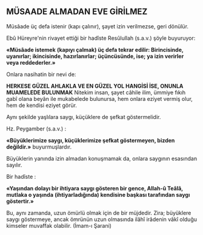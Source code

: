 ## MÜSAADE ALMADAN EVE GİRİLMEZ

Müsâade üç defa istenir (kapı çalınır), şa­yet izin verilmezse, geri dönülür.

Ebû Hüreyre'nin rivayet ettiği bir hadîste Resûlullah (s.a.v.) şöyle buyuruyor:

**«Müsâade istemek** **(kapıyı çalmak) üç defa tekrar edilir: Birincisinde, uyanırlar; ikincisinde, hazırlanırlar; üçüncüsünde, ise; ya izin verirler veya reddederler.»**

Onlara nasihatin bir nevi de:

**HERKESE GÜZEL AHLAKLA VE EN GÜZEL YOL HANGİSİ İSE, ONUNLA MUAMELEDE BULUNMAK**
Nitekim insan, şayet câhile ilim, ümmiye fıkıh gabî olana beyân ile mukabelede bulunursa, hem onlara eziyet vermiş olur, hem de ken­disi eziyet görür.

Aynı şekilde yaşlılara saygı, küçüklere de şefkat göstermelidir.

Hz. Peygamber (s.a.v.) :

**«Büyüklerimize saygı, küçüklerimize şefkat göstermeyen, bizden değildir.»** buyurmuşlardır.

Büyüklerin yanında izin almadan konuşma­mak da, onlara saygının esasından sayılır.

Bir hadîste :

**«Yaşından dolayı bir ihtiyara saygı göste­ren bir gence, Allah-û Teâlâ, mutlaka o yaşında** **(ihtiyarladığında) kendisine başkası tarafından saygı göstertir.»**

Bu, aynı zamanda, uzun ömürlü olmak için de bir müjdedir. Zira; büyüklere saygı göstermeye, ancak ömrünün uzun olmasında ilâhî irâ­denin vâkî olduğu kimseler muvaffak olabilir. (İmam-ı Şarani)
